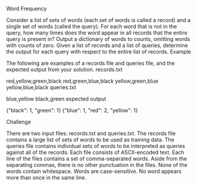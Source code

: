 
Word Frequency

Consider a list of sets of words (each set of words is called a record) and a single set of words (called the query). For each word that is not in the query, how many times does the word appear in all records that the entire query is present in? Output a dictionary of words to counts, omitting words with counts of zero. Given a list of records and a list of queries, determine the output for each query with respect to the entire list of records.
Example

The following are examples of a records file and queries file, and the expected output from your solution.
records.txt

red,yellow,green,black
red,green,blue,black
yellow,green,blue
yellow,blue,black
queries.txt

blue,yellow
black,green
expected output

{"black": 1, "green": 1}
{"blue": 1, "red": 2, "yellow": 1}

Challenge

There are two input files: records.txt and queries.txt. The records file contains a large list of sets of words to be used as training data. The queries file contains individual sets of words to be interpreted as queries against all of the records.
Each file consists of ASCII-encoded text.
Each line of the files contains a set of comma-separated words.
Aside from the separating commas, there is no other punctuation in the files.
None of the words contain whitespace.
Words are case-sensitive.
No word appears more than once in the same line.
